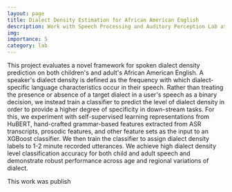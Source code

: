 ```yaml
---
layout: page
title: Dialect Density Estimation for African American English
description: Work with Speech Processing and Auditory Perception Lab at UCLA
img: 
importance: 5
category: lab
---
```


This project evaluates a novel framework for spoken dialect density prediction on both children's and adult's African American English.  A speaker's dialect density is defined as the frequency with which dialect-specific language characteristics occur in their speech.  Rather than treating the presence or absence of a target dialect in a user's speech as a binary decision, we instead train a classifier to predict the level of dialect density in order to provide a higher degree of specificity in down-stream tasks.  For this, we experiment with self-supervised learning representations from HuBERT, hand-crafted grammar-based features extracted from ASR transcripts, prosodic features, and other feature sets as the input to an XGBoost classifier. We then train the classifier to assign dialect density labels to 1-2 minute recorded utterances. We achieve high dialect density level classification accuracy for both child and adult speech and demonstrate robust performance across age and regional variations of dialect.

This work was publish